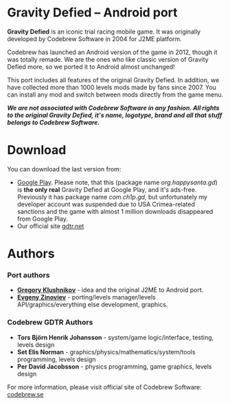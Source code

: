 # Gravity Defied – Android port
**Gravity Defied** is an iconic trial racing mobile game. It was originally developed by Codebrew Software in 2004 for J2ME platform.

Codebrew has launched an Android version of the game in 2012, though it was totally remade. We are the ones who like classic version of Gravity Defied more, so we ported it to Android almost unchanged!

This port includes all features of the original Gravity Defied. In addition, we have collected more than 1000 levels mods made by fans since 2007. You can install any mod and switch between mods directly from the game menu.

***We are not associated with Codebrew Software in any fashion. All rights to the original Gravity Defied, it's name, logotype, brand and all that stuff belongs to Codebrew Software.***

# Download
You can download the last version from:

* [Google Play](https://play.google.com/store/apps/details?id=org.happysanta.gd). Please note, that this (package name *org.happysanta.gd*) is **the only real** Gravity Defied at Google Play, and it's ads-free. Previously it has package name *com.ch1p.gd*, but unfortunately my developer account was suspended due to USA Crimea-related sanctions and the game with almost 1 million downloads disappeared from Google Play.
* Our official site [gdtr.net](http://gdtr.net)

# Authors
### Port authors

* **[Gregory Klushnikov](https://vk.com/grishka)** - idea and the original J2ME to Android port.
* **[Evgeny Zinoviev](https://vk.com/ez)** - porting/levels manager/levels API/graphics/everything else development, graphics.

### Codebrew GDTR Authors

* **Tors Björn Henrik Johansson** - system/game logic/interface, testing, levels design
* **Set Elis Norman** - graphics/physics/mathematics/system/tools programming, levels design
* **Per David Jacobsson** - physics programming, game graphics, levels design

For more information, please visit official site of Codebrew Software: [codebrew.se](http://codebrew.se)

